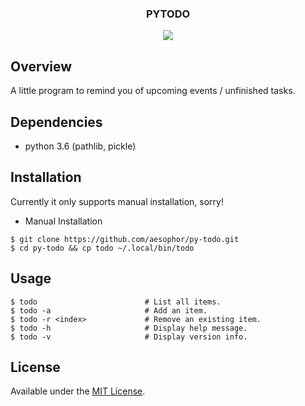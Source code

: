 <div align="center">
<h3>PYTODO</h3>
<img src="https://github.com/aesophor/py-todo/raw/master/assets/scrot.png">

</div>

## Overview
A little program to remind you of upcoming events / unfinished tasks.

## Dependencies
* python 3.6 (pathlib, pickle)

## Installation
Currently it only supports manual installation, sorry! 
* Manual Installation
```
$ git clone https://github.com/aesophor/py-todo.git
$ cd py-todo && cp todo ~/.local/bin/todo
```


## Usage
```
$ todo                        # List all items.
$ todo -a                     # Add an item.
$ todo -r <index>             # Remove an existing item.
$ todo -h                     # Display help message.
$ todo -v                     # Display version info.
```

## License
Available under the [MIT License](https://github.com/aesophor/dotfiles/blob/master/LICENSE).
